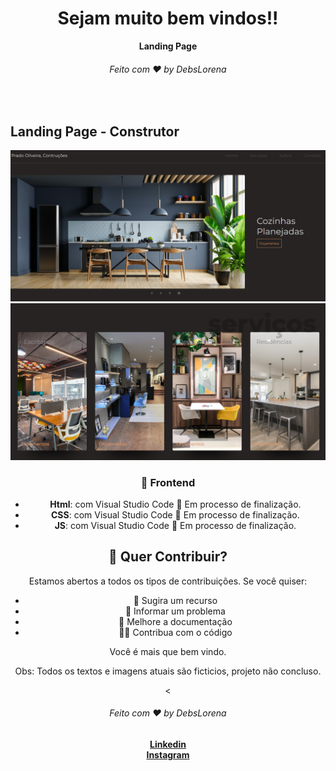  <div align="center">
  <h1>Sejam muito bem vindos!!</h1>
  <strong>Landing Page</strong>
  <h6>Feito com ❤️ by DebsLorena</h6>
</div>
<br>


## Landing Page - Construtor
<div align="center">
    <img src="./Print.PNG" alt="daily.dev" width="550">
    <img src="./print1.PNG" alt="daily.dev" width="550">
   
 
### 🎨 Frontend

*  **Html**: com Visual Studio Code :hammer: Em processo de finalização.
*  **CSS**: com Visual Studio Code :hammer: Em processo de finalização.
*  **JS**: com Visual Studio Code :hammer: Em processo de finalização.


## 🙌 Quer Contribuir?

Estamos abertos a todos os tipos de contribuições. Se você quiser:
* 🤔 Sugira um recurso
* 🐛 Informar um problema
* 📖 Melhore a documentação
* 👨‍💻 Contribua com o código

Você é mais que bem vindo. 

Obs: Todos os textos e imagens atuais são ficticios, projeto não concluso.

<

<div align="center">
    <h6>Feito com ❤️ by DebsLorena</h6>
    <a href="https://www.linkedin.com/in/loredebs/"><strong>Linkedin</strong></a></br>
    <a href="https://www.instagram.com/debslorena/"><strong>Instagram</strong></a>
</div>
